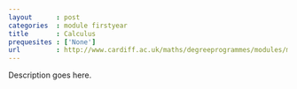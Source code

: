 ```yaml
---
layout      : post
categories  : module firstyear
title       : Calculus
prequesites : ['None']
url         : http://www.cardiff.ac.uk/maths/degreeprogrammes/modules/ma1000.html
---
```


Description goes here.

